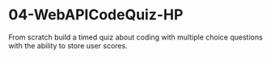 # 04-WebAPICodeQuiz-HP
From scratch build a timed quiz about coding with multiple choice questions with the ability to store  user scores. 
